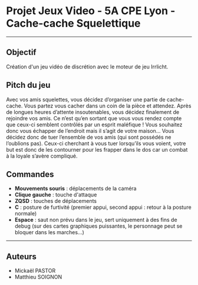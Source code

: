 # Projet Jeux Video - 5A CPE Lyon - Cache-cache Squelettique

----------------------------------------------------------------------

## Objectif

Création d'un jeu vidéo de discrétion avec le moteur de jeu Irrlicht.  

## Pitch du jeu

Avec vos amis squelettes, vous décidez d’organiser une partie de cache-cache. Vous partez vous cacher dans un coin de la pièce et attendez. Après de longues heures d’attente insoutenables, vous décidez finalement de rejoindre vos amis. Ce n’est qu’en sortant que vous vous rendez compte que ceux-ci semblent contrôlés par un esprit maléfique ! Vous souhaitez donc vous échapper de l’endroit mais il s’agit de votre maison... Vous décidez donc de tuer l’ensemble de vos amis (qui sont possédés ne l’oublions pas). Ceux-ci cherchant à vous tuer lorsqu’ils vous voient, votre but est donc de les contourner pour les frapper dans le dos car un combat à la loyale s’avère compliqué.

## Commandes
- **Mouvements souris** : déplacements de la caméra
- **Clique gauche** : touche d'attaque
- **ZQSD** : touches de déplacements
- **C** : posture de furtivité (premier appui, second appui : retour à la posture normale)
- **Espace** : saut non prévu dans le jeu, sert uniquement à des fins de debug (sur des cartes graphiques puissantes, le personnage peut se bloquer dans les marches...)

----------------------------------------------------------------------

## Auteurs

* Mickaël PASTOR
* Matthieu SOIGNON
